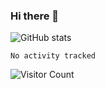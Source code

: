 ### Hi there 👋

![GitHub stats](https://github-readme-stats.vercel.app/api?username=AwesomeIbex&count_private=true&show_icons=true&theme=cobalt)

<!--START_SECTION:waka-->

```text
No activity tracked
```

<!--END_SECTION:waka-->

![Visitor Count](https://profile-counter.glitch.me/AwesomeIbex/count.svg)
